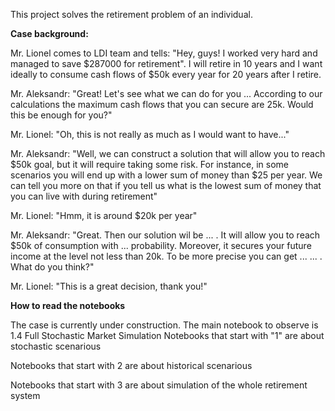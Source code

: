 This project solves the retirement problem of an individual.

**Case background:**

Mr. Lionel comes to LDI team and tells: "Hey, guys! I worked very hard and managed to save $287000 for retirement". I will retire in 10 years and I want ideally to consume cash flows of $50k every year for 20 years after I retire.

Mr. Aleksandr: "Great! Let's see what we can do for you ... According to our calculations the maximum cash flows that you can secure are 25k. Would this be enough for you?"

Mr. Lionel: "Oh, this is not really as much as I would want to have..."

Mr. Aleksandr: "Well, we can construct a solution that will allow you to reach $50k goal, but it will require taking some risk. For instance, in some scenarios you will end up with a lower sum of money than $25 per year. We can tell you more on that if you tell us what is the lowest sum of money that you can live with during retirement"

Mr. Lionel: "Hmm, it is around $20k per year"

Mr. Aleksandr: "Great. Then our solution wil be ... . It will allow you to reach $50k of consumption with ... probability. Moreover, it secures your future income at the level not less than 20k. To be more precise you can get ... ... . What do you think?"

Mr. Lionel: "This is a great decision, thank you!"

**How to read the notebooks**

The case is currently under construction. The main notebook to observe is 1.4 Full Stochastic Market Simulation
Notebooks that start with "1" are about stochastic scenarious

Notebooks that start with 2 are about historical scenarious

Notebooks that start with 3 are about simulation of the whole retirement system
